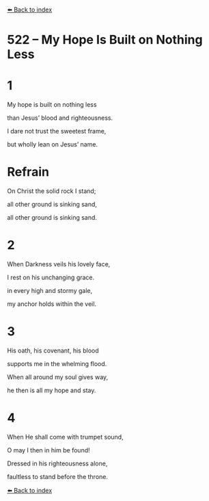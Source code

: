 [⬅️ Back to index](../README.md)

# 522 – My Hope Is Built on Nothing Less





# 1

My hope is built on nothing less

than Jesus’ blood and righteousness.

I dare not trust the sweetest frame,

but wholly lean on Jesus’ name.



# Refrain

On Christ the solid rock I stand;

all other ground is sinking sand,

all other ground is sinking sand.



# 2

When Darkness veils his lovely face,

I rest on his unchanging grace.

in every high and stormy gale,

my anchor holds within the veil.



# 3

His oath, his covenant, his blood

supports me in the whelming flood.

When all around my soul gives way,

he then is all my hope and stay.



# 4

When He shall come with trumpet sound,

O may I then in him be found!

Dressed in his righteousness alone,

faultless to stand before the throne.

[⬅️ Back to index](../README.md)
